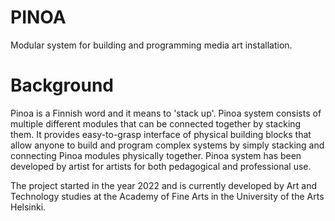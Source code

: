# PINOA
Modular system for building and programming media art installation.

# Background

Pinoa is a Finnish word and it means to 'stack up'. Pinoa system consists of multiple different modules that can be connected together by stacking them.
It provides easy-to-grasp interface of physical building blocks that allow anyone to build and program complex systems by simply stacking and connecting Pinoa modules physically together. Pinoa system has been developed by artist for artists for both pedagogical and professional use.

The project started in the year 2022 and is currently developed by Art and Technology studies at the Academy of Fine Arts in the University of the Arts Helsinki.



